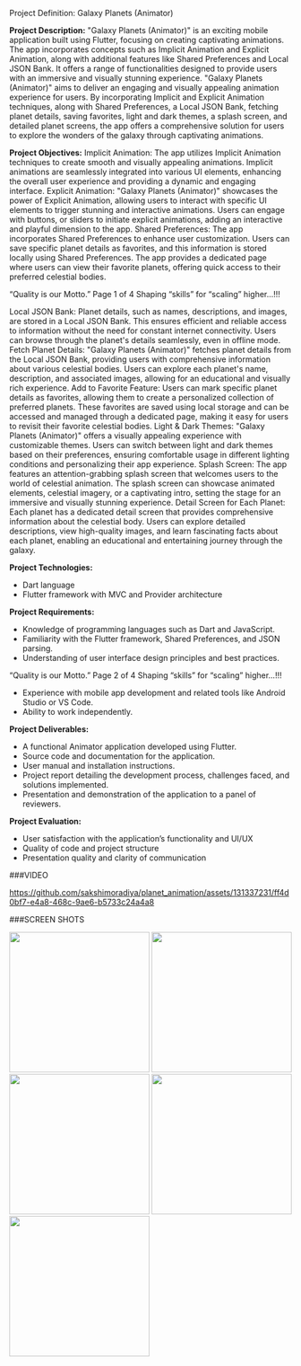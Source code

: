 Project Definition: Galaxy Planets (Animator)

**Project Description:**
"Galaxy Planets (Animator)" is an exciting mobile application built using Flutter, focusing on
creating captivating animations. The app incorporates concepts such as Implicit Animation and
Explicit Animation, along with additional features like Shared Preferences and Local JSON
Bank. It offers a range of functionalities designed to provide users with an immersive and
visually stunning experience.
"Galaxy Planets (Animator)" aims to deliver an engaging and visually appealing animation
experience for users. By incorporating Implicit and Explicit Animation techniques, along with
Shared Preferences, a Local JSON Bank, fetching planet details, saving favorites, light and dark
themes, a splash screen, and detailed planet screens, the app offers a comprehensive solution for
users to explore the wonders of the galaxy through captivating animations.

**Project Objectives:**
Implicit Animation: The app utilizes Implicit Animation techniques to create smooth and
visually appealing animations. Implicit animations are seamlessly integrated into various UI
elements, enhancing the overall user experience and providing a dynamic and engaging interface.
Explicit Animation: "Galaxy Planets (Animator)" showcases the power of Explicit Animation,
allowing users to interact with specific UI elements to trigger stunning and interactive
animations. Users can engage with buttons, or sliders to initiate explicit animations, adding an
interactive and playful dimension to the app.
Shared Preferences: The app incorporates Shared Preferences to enhance user customization.
Users can save specific planet details as favorites, and this information is stored locally using
Shared Preferences. The app provides a dedicated page where users can view their favorite
planets, offering quick access to their preferred celestial bodies.

“Quality is our Motto.” Page 1 of 4 Shaping “skills” for “scaling” higher...!!!

Local JSON Bank: Planet details, such as names, descriptions, and images, are stored in a Local
JSON Bank. This ensures efficient and reliable access to information without the need for
constant internet connectivity. Users can browse through the planet's details seamlessly, even in
offline mode.
Fetch Planet Details: "Galaxy Planets (Animator)" fetches planet details from the Local JSON
Bank, providing users with comprehensive information about various celestial bodies. Users can
explore each planet's name, description, and associated images, allowing for an educational and
visually rich experience.
Add to Favorite Feature: Users can mark specific planet details as favorites, allowing them to
create a personalized collection of preferred planets. These favorites are saved using local
storage and can be accessed and managed through a dedicated page, making it easy for users to
revisit their favorite celestial bodies.
Light & Dark Themes: "Galaxy Planets (Animator)" offers a visually appealing experience
with customizable themes. Users can switch between light and dark themes based on their
preferences, ensuring comfortable usage in different lighting conditions and personalizing their
app experience.
Splash Screen: The app features an attention-grabbing splash screen that welcomes users to the
world of celestial animation. The splash screen can showcase animated elements, celestial
imagery, or a captivating intro, setting the stage for an immersive and visually stunning
experience.
Detail Screen for Each Planet: Each planet has a dedicated detail screen that provides
comprehensive information about the celestial body. Users can explore detailed descriptions,
view high-quality images, and learn fascinating facts about each planet, enabling an educational
and entertaining journey through the galaxy.

**Project Technologies:**
- Dart language
- Flutter framework with MVC and Provider architecture

**Project Requirements:**
- Knowledge of programming languages such as Dart and JavaScript.
- Familiarity with the Flutter framework, Shared Preferences, and JSON parsing.
- Understanding of user interface design principles and best practices.

“Quality is our Motto.” Page 2 of 4 Shaping “skills” for “scaling” higher...!!!

- Experience with mobile app development and related tools like Android Studio or VS Code.
- Ability to work independently.

**Project Deliverables:**
- A functional Animator application developed using Flutter.
- Source code and documentation for the application.
- User manual and installation instructions.
- Project report detailing the development process, challenges faced, and solutions implemented.
- Presentation and demonstration of the application to a panel of reviewers.

**Project Evaluation:**
- User satisfaction with the application’s functionality and UI/UX
- Quality of code and project structure
- Presentation quality and clarity of communication



###VIDEO

https://github.com/sakshimoradiya/planet_animation/assets/131337231/ff4d0bf7-e4a8-468c-9ae6-b5733c24a4a8




###SCREEN SHOTS

<img src="https://github.com/sakshimoradiya/planet_animation/assets/131337231/d8e948ac-3154-4c6c-a410-7d4df155a200" width="250"></img>
<img src="https://github.com/sakshimoradiya/planet_animation/assets/131337231/d3f44d49-bb9b-4d94-9499-cd997bfb69d7" width="250"></img>
<img src="https://github.com/sakshimoradiya/planet_animation/assets/131337231/598bec50-4333-4fba-a290-10d5849db7d1" width="250"></img>
<img src="https://github.com/sakshimoradiya/planet_animation/assets/131337231/f6b90dc2-8a78-47c2-a8ad-4f894c96a5ef" width="250"></img>
<img src="https://github.com/sakshimoradiya/planet_animation/assets/131337231/0a153f32-2f48-4f74-b75a-459f86284fac" width="250"></img>













